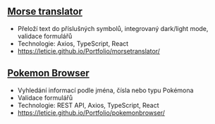 
## [Morse translator](https://leticie.github.io/Portfolio/morsetranslator/)
* Přeloží text do příslušných symbolů, integrovaný dark/light mode, validace formulářů
* Technologie: Axios, TypeScript, React
* https://leticie.github.io/Portfolio/morsetranslator/

## [Pokemon Browser](https://leticie.github.io/Portfolio/pokemonbrowser/)
* Vyhledání informací podle jména, čísla nebo typu Pokémona
* Validace formulářů
* Technologie: REST API, Axios, TypeScript, React
* https://leticie.github.io/Portfolio/pokemonbrowser/